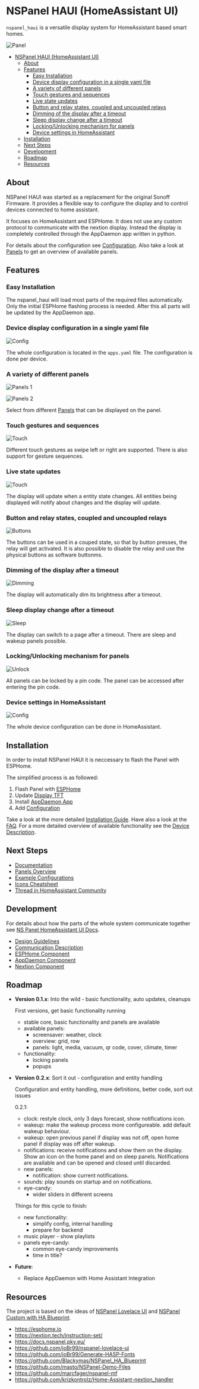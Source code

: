 
# NSPanel HAUI (HomeAssistant UI)

`nspanel_haui` is a versatile display system for HomeAssistant based smart homes.

![Panel](docs/assets/home_panel.png)

- [NSPanel HAUI (HomeAssistant UI)](#nspanel-haui-homeassistant-ui)
  - [About](#about)
  - [Features](#features)
    - [Easy Installation](#easy-installation)
    - [Device display configuration in a single yaml file](#device-display-configuration-in-a-single-yaml-file)
    - [A variety of different panels](#a-variety-of-different-panels)
    - [Touch gestures and sequences](#touch-gestures-and-sequences)
    - [Live state updates](#live-state-updates)
    - [Button and relay states, coupled and uncoupled relays](#button-and-relay-states-coupled-and-uncoupled-relays)
    - [Dimming of the display after a timeout](#dimming-of-the-display-after-a-timeout)
    - [Sleep display change after a timeout](#sleep-display-change-after-a-timeout)
    - [Locking/Unlocking mechanism for panels](#lockingunlocking-mechanism-for-panels)
    - [Device settings in HomeAssistant](#device-settings-in-homeassistant)
  - [Installation](#installation)
  - [Next Steps](#next-steps)
  - [Development](#development)
  - [Roadmap](#roadmap)
  - [Resources](#resources)

## About

NSPanel HAUI was started as a replacement for the original Sonoff Firmware. It provides a flexible way to configure the display and to control devices connected to home assistant.

It focuses on HomeAssistant and ESPHome. It does not use any custom protocol to communicate with the nextion display. Instead the display is completely controlled through the AppDaemon app written in python.

For details about the configuration see [Configuration](docs/Config.md). Also take a look at [Panels](docs/panels/README.md) to get an overview of available panels.

## Features

### Easy Installation

The nspanel_haui will load most parts of the required files automatically. Only the initial ESPHome flashing process is needed. After this all parts will be updated by the AppDaemon app.

### Device display configuration in a single yaml file

![Config](docs/assets/feature_config.png)

The whole configuration is located in the `apps.yaml` file. The configuration is done per device.

### A variety of different panels

  ![Panels 1](docs/assets/feature_panels_1.png)

  ![Panels 2](docs/assets/feature_panels_2.png)

  Select from different [Panels](docs/panels/README.md) that can be displayed on the panel.

### Touch gestures and sequences

  ![Touch](docs/assets/feature_touch.png)

  Different touch gestures as swipe left or right are supported. There is also support for gesture sequences.

### Live state updates

  ![Touch](docs/assets/feature_live_update.png)

  The display will update when a entity state changes. All entities being displayed will notify about changes and the display will update.

### Button and relay states, coupled and uncoupled relays

  ![Buttons](docs/assets/feature_buttons.png)

  The buttons can be used in a couped state, so that by button presses, the relay will get activated. It is also possible to disable the relay and use the physical buttons as software buttonms.

### Dimming of the display after a timeout

  ![Dimming](docs/assets/feature_dimming.png)

  The display will automatically dim its brightness after a timeout.

### Sleep display change after a timeout

  ![Sleep](docs/assets/feature_sleep.png)

  The display can switch to a page after a timeout. There are sleep and wakeup panels possible.

### Locking/Unlocking mechanism for panels

  ![Unlock](docs/assets/feature_unlock.png)

  All panels can be locked by a pin code. The panel can be accessed after entering the pin code.

### Device settings in HomeAssistant

  ![Config](docs/assets/feature_settings.png)

  The whole device configuration can be done in HomeAssistant.

## Installation

In order to install NSPanel HAUI it is neccessary to flash the Panel with ESPHome.

The simplified process is as followed:

1. Flash Panel with [ESPHome](docs/ESPHome.md)
2. Update [Display TFT](docs/Nextion.md)
3. Install [AppDaemon App](docs/AppDaemon.md)
4. Add [Configuration](docs/Config.md)

Take a look at the more detailed [Installation Guide](docs/Install.md). Have also a look at the [FAQ](docs/FAQ.md).
For a more detailed overview of available functionality see the [Device Description](docs/Device.md).

## Next Steps

- [Documentation](docs/README.md)
- [Panels Overview](docs/panels/README.md)
- [Example Configurations](docs/Example_Config.md)
- [Icons Cheatsheet](https://htmlpreview.github.io/?https://raw.githubusercontent.com/happydasch/nspanel_haui/master/docs/cheatsheet.html)
- [Thread in HomeAssistant Community](https://community.home-assistant.io/t/sonoff-nspanel-haui-homeassistant-ui/578570)

## Development

For details about how the parts of the whole system communicate together see [NS
Panel HomeAssistant UI Docs](docs/README.md).

- [Design Guidelines](docs/Design.md)
- [Communication Description](docs/Communication.md)
- [ESPHome Component](docs/ESPHome.md)
- [AppDaemon Component](docs/AppDaemon.md)
- [Nextion Component](docs/Nextion.md)

## Roadmap

- **Version 0.1.x**: Into the wild - basic functionality, auto updates, cleanups

  First versions, get basic functionality running

  - stable core, basic functionality and panels are available
  - available panels:
    - screensaver: weather, clock
    - overview: grid, row
    - panels: light, media, vacuum, qr code, cover, climate, timer
  - functionality:
    - locking panels
    - popups

- **Version 0.2.x**: Sort it out - configuration and entity handling

  Configuration and entity handling, more definitions, better code, sort out issues

  0.2.1:
  - clock: restyle clock, only 3 days forecast, show notifications icon.
  - wakeup: make the wakeup process more configureable. add default wakeup behaviour.
  - wakeup: open previous panel if display was not off, open home panel if display was off after wakeup.
  - notifications: receive notifications and show them on the display. Show an icon on the home panel and on sleep panels. Notifications are available and can be opened and closed until discarded.
  - new panels:
    - notification: show current notifications.
  - sounds: play sounds on startup and on notifications.
  - eye-candy:
    - wider sliders in different screens

  Things for this cycle to finish:

  - new functionality:
    - simplify config, internal handling
    - prepare for backend
  - music player - show playlists
  - panels eye-candy:
    - common eye-candy improvements
    - time in title?

- **Future**:

  - Replace AppDaemon with Home Assistant Integration

## Resources

The project is based on the ideas of [NSPanel Lovelace UI](https://github.com/joBr99/nspanel-lovelace-ui) and [NSPanel Custom with HA Blueprint](https://github.com/Blackymas/NSPanel_HA_Blueprint).

- https://esphome.io
- https://nextion.tech/instruction-set/
- https://docs.nspanel.pky.eu/
- https://github.com/joBr99/nspanel-lovelace-ui
- https://github.com/joBr99/Generate-HASP-Fonts
- https://github.com/Blackymas/NSPanel_HA_Blueprint
- https://github.com/masto/NSPanel-Demo-Files
- https://github.com/marcfager/nspanel-mf
- https://github.com/krizkontrolz/Home-Assistant-nextion_handler
